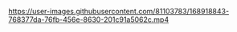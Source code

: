 

https://user-images.githubusercontent.com/81103783/168918843-768377da-76fb-456e-8630-201c91a5062c.mp4

